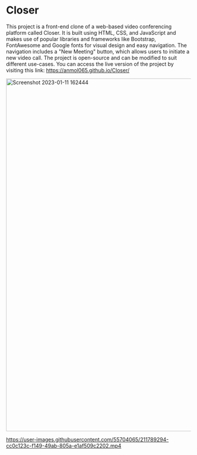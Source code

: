 # Closer
This project is a front-end clone of a web-based video conferencing platform called Closer. It is built using HTML, CSS, and JavaScript and makes use of popular libraries and frameworks like Bootstrap, FontAwesome and Google fonts for visual design and easy navigation. 
The navigation includes a "New Meeting" button, which allows users to initiate a new video call. The project is open-source and can be modified to suit different use-cases. You can access the live version of the project by visiting this link: https://anmol065.github.io/Closer/


<img width="960" alt="Screenshot 2023-01-11 162444" src="https://user-images.githubusercontent.com/55704065/211788580-a4f02cba-9f33-4db2-a76e-e1d627894da5.png">


https://user-images.githubusercontent.com/55704065/211789294-cc0c123c-f149-49ab-805a-e1af509c2202.mp4

